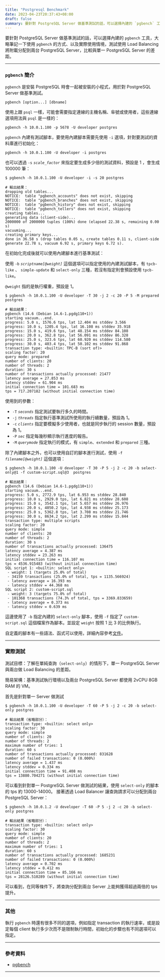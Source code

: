 ```yaml
---
title: "Postgresql Benchmark"
date: 2023-04-23T20:37:43+08:00
draft: false
summary: 要針對 PostgreSQL Server 做基準測試的話，可以選擇內建的 `pgbench` 工具，大略筆記一下使用 `pgbench` 的方式、以及實際使用情境，測試使用 Load Balancing 將附載分配到兩台 PostgreSQL Server，比較與單一 PostgreSQL Server 的差距。
---
```

要針對 PostgreSQL Server 做基準測試的話，可以選擇內建的 `pgbench` 工具，大略筆記一下使用 `pgbench` 的方式、以及實際使用情境，測試使用 Load Balancing 將附載分配到兩台 PostgreSQL Server，比較與單一 PostgreSQL Server 的差距。
___

### `pgbench` 簡介

`pgbench` 是安裝 PostgreSQL 時會一起被安裝的小程式，用於對 PostgreSQL Server 做基準測試。

```text
pgbench [option...] [dbname]
```

使用上跟 `psql` 一樣，可能會需要指定連線的主機名稱、阜號或使用者，這些連線選項用法與 `psql` 是一樣的：

```shell
pgbench -h 10.0.1.100 -p 5678 -U developer postgres
```

`pgbench` 內建有測試腳本，要使用內建腳本需要先使用 `-i` 選項，針對要測試的資料庫進行初始化：

```shell
pgbench -h 10.0.1.100 -U developer -i postgres
```

也可以透過 `-s` *`scale_factor`* 來指定要生成多少倍的測試資料，預設是 1 ，會生成 100000 筆：

```shell
$ pgbench -h 10.0.1.100 -U developer -i -s 20 postgres

# 輸出結果：
dropping old tables...
NOTICE:  table "pgbench_accounts" does not exist, skipping
NOTICE:  table "pgbench_branches" does not exist, skipping
NOTICE:  table "pgbench_history" does not exist, skipping
NOTICE:  table "pgbench_tellers" does not exist, skipping
creating tables...
generating data (client-side)...
2000000 of 2000000 tuples (100%) done (elapsed 22.38 s, remaining 0.00 s)
vacuuming...
creating primary keys...
done in 36.58 s (drop tables 0.05 s, create tables 0.11 s, client-side generate 22.78 s, vacuum 6.92 s, primary keys 6.72 s).
```

在初始化完成後就可以使用內建腳本進行基準測試：

使用 `-b` *`scriptname[@weight]`* 這個選項可以指定使用的內建測試腳本，有 `tpcb-like` 、 `simple-update` 和 `select-only` 三種，若沒有指定則會預設使用 `tpcb-like`。

`@weight` 指的是執行權重，預設是 1。

```shell
$ pgbench -h 10.0.1.100 -U developer -T 30 -j 2 -c 20 -P 5 -M prepared postgres

# 輸出結果：
pgbench (14.6 (Debian 14.6-1.pgdg110+1))
starting vacuum...end.
progress: 5.0 s, 1576.6 tps, lat 12.404 ms stddev 3.566
progress: 10.0 s, 1205.4 tps, lat 16.108 ms stddev 35.918
progress: 15.0 s, 419.6 tps, lat 48.154 ms stddev 84.108
progress: 20.0 s, 362.8 tps, lat 56.091 ms stddev 86.328
progress: 25.0 s, 323.6 tps, lat 60.920 ms stddev 114.580
progress: 30.0 s, 403.4 tps, lat 50.102 ms stddev 91.868
transaction type: <builtin: TPC-B (sort of)>
scaling factor: 20
query mode: prepared
number of clients: 20
number of threads: 2
duration: 30 s
number of transactions actually processed: 21477
latency average = 27.853 ms
latency stddev = 61.904 ms
initial connection time = 101.683 ms
tps = 717.207182 (without initial connection time)
```

使用到的參數：

* `-T` *`seconds`* 指定測試要執行多久的時間。
* `-j` *`threads`* 指定執行基準測試所使用的執行續數量，預設為 1。
* `-c` *`clients`* 指定要模擬多少使用者，也就是同步執行的 session 數量，預設為 1。
* `-P` *`sec`* 指定每幾秒顯示執行進度的報告。
* `-M` *`querymode`* 指定執行的模式，有 `simple`、`extended` 和 `prepared` 三種。

除了內建腳本之外，也可以使用自訂的腳本進行測試，使用 `-f` *`filename[@weight]`* 這個選項：

```shell
$ pgbench -h 10.0.1.100 -U developer -T 30 -P 5 -j 2 -c 20 -b select-only@1 -f custom-script.sql@3  postgres

# 輸出結果：
pgbench (14.6 (Debian 14.6-1.pgdg110+1))
starting vacuum...end.
progress: 5.0 s, 2772.9 tps, lat 6.953 ms stddev 28.840
progress: 10.0 s, 2929.0 tps, lat 6.821 ms stddev 28.608
progress: 15.0 s, 3542.1 tps, lat 5.657 ms stddev 26.976
progress: 20.0 s, 4050.2 tps, lat 4.938 ms stddev 25.173
progress: 25.0 s, 5362.8 tps, lat 3.708 ms stddev 21.746
progress: 30.0 s, 8634.2 tps, lat 2.299 ms stddev 15.844
transaction type: multiple scripts
scaling factor: 20
query mode: simple
number of clients: 20
number of threads: 2
duration: 30 s
number of transactions actually processed: 136475
latency average = 4.387 ms
latency stddev = 23.263 ms
initial connection time = 116.107 ms
tps = 4536.915483 (without initial connection time)
SQL script 1: <builtin: select only>
 - weight: 1 (targets 25.0% of total)
 - 34159 transactions (25.0% of total, tps = 1135.566924)
 - latency average = 16.393 ms
 - latency stddev = 44.368 ms
SQL script 2: custom-script.sql
 - weight: 3 (targets 75.0% of total)
 - 101368 transactions (74.3% of total, tps = 3369.833659)
 - latency average = 0.373 ms
 - latency stddev = 0.639 ms
```

這邊使用了 `-b` 指定內建的 `select-only` 腳本，使用 `-f` 指定了 `custom-script.sql` 這個檔案作為腳本。並設定 `weight` 按照 1 比 3 的比例執行。

自定義的腳本有一些語法、函式可以使用，詳細內容參考[文件](https://www.postgresql.org/docs/14/pgbench.html#custom-scripts:~:text=SELECT%20is%20issued.-,Custom%20Scripts,-pgbench%20has%20support)。
___

### 實際測試

測試目標：了解在單純查詢（`select-only`）的情形下，單一 PostgreSQL Server 與兩台做 Load Balancing 的差距。

簡易架構：基準測試執行環境以及兩台 PostgreSQL Server 都使用 2vCPU 8GB RAM 的 VM。

首先是針對單一 Server 做測試

```shell
$ pgbench -h 10.0.1.100 -U developer -T 60 -P 5 -j 2 -c 20 -b select-only postgres

# 輸出結果（省略部分）：
transaction type: <builtin: select only>
scaling factor: 30
query mode: simple
number of clients: 20
number of threads: 2
maximum number of tries: 1
duration: 60 s
number of transactions actually processed: 831628
number of failed transactions: 0 (0.000%)
latency average = 1.437 ms
latency stddev = 0.334 ms
initial connection time = 91.408 ms
tps = 13880.704271 (without initial connection time)
```

可以看到針對單一 PostgreSQL Server 做測試的結果，使用 `select-only` 的腳本的 tps 約 13000-14000。
接著透過 Load Balancer 讓查詢請求可以分配到兩台 PostgreSQL Server：

```shell
$ pgbench -h 10.0.1.2 -U developer -T 60 -P 5 -j 2 -c 20 -b select-only postgres

# 輸出結果（省略部分）：
transaction type: <builtin: select only>
scaling factor: 30
query mode: simple
number of clients: 20
number of threads: 2
maximum number of tries: 1
duration: 60 s
number of transactions actually processed: 1685231
number of failed transactions: 0 (0.000%)
latency average = 0.702 ms
latency stddev = 0.412 ms
initial connection time = 85.166 ms
tps = 28126.510289 (without initial connection time)
```

可以看到，在同等條件下，將查詢分配到兩台 Server 上能夠獲得超過兩倍的 tps 提升。
___

### 其他

執行 `pgbench` 時還有很多不同的選項，例如指定 transaction 的執行速率，或是設定每個 client 執行多少次而不是限制執行時間，初始化的步驟也有不同選項可以指定。

___

### 參考資料

* [pgbench](https://www.postgresql.org/docs/14/pgbench.html)
___

